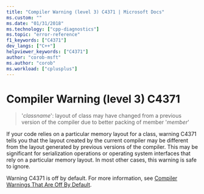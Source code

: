 ```yaml
---
title: "Compiler Warning (level 3) C4371 | Microsoft Docs"
ms.custom: ""
ms.date: "01/31/2018"
ms.technology: ["cpp-diagnostics"]
ms.topic: "error-reference"
f1_keywords: ["C4371"]
dev_langs: ["C++"]
helpviewer_keywords: ["C4371"]
author: "corob-msft"
ms.author: "corob"
ms.workload: ["cplusplus"]
---
```

# Compiler Warning (level 3) C4371

> '*classname*': layout of class may have changed from a previous version of the compiler due to better packing of member '*member*'

If your code relies on a particular memory layout for a class, warning C4371 tells you that the layout created by the current compiler may be different from the layout generated by previous versions of the compiler. This may be significant for serialization operations or operating system interfaces that rely on a particular memory layout. In most other cases, this warning is safe to ignore.

Warning C4371 is off by default. For more information, see [Compiler Warnings That Are Off By Default](../../preprocessor/compiler-warnings-that-are-off-by-default.md).
